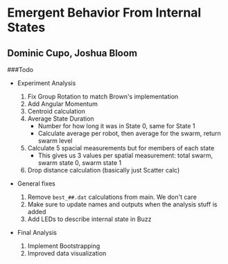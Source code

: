 # Emergent Behavior From Internal States

## Dominic Cupo, Joshua Bloom

###Todo
* Experiment Analysis
  1. Fix Group Rotation to match Brown's implementation 
  2. Add Angular Momentum 
  3. Centroid calculation
  4. Average State Duration
     * Number for how long it was in State 0, same for State 1
     * Calculate average per robot, then average for the swarm, return swarm level
  5. Calculate 5 spacial measurements but for members of each state
     * This gives us 3 values per spatial measurement: total swarm, swarm state 0, swarm state 1
  6. Drop distance calculation (basically just Scatter calc)
   
* General fixes
  1. Remove `best_##.dat` calculations from main. We don't care
  2. Make sure to update names and outputs when the analysis stuff is added
  3. Add LEDs to describe internal state in Buzz
  
* Final Analysis 
  1. Implement Bootstrapping
  2. Improved data visualization    